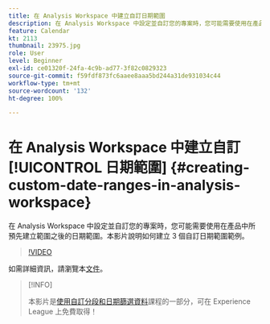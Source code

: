 ```yaml
---
title: 在 Analysis Workspace 中建立自訂日期範圍
description: 在 Analysis Workspace 中設定並自訂您的專案時，您可能需要使用在產品中所預先建立範圍之後的日期範圍。本影片說明如何建立 3 個自訂日期範圍範例。
feature: Calendar
kt: 2113
thumbnail: 23975.jpg
role: User
level: Beginner
exl-id: ce01320f-24fa-4c9b-ad77-3f82c0829323
source-git-commit: f59fdf873fc6aaee8aaa5bd244a31de931034c44
workflow-type: tm+mt
source-wordcount: '132'
ht-degree: 100%

---
```


# 在 Analysis Workspace 中建立自訂[!UICONTROL 日期範圍] {#creating-custom-date-ranges-in-analysis-workspace}

在 Analysis Workspace 中設定並自訂您的專案時，您可能需要使用在產品中所預先建立範圍之後的日期範圍。本影片說明如何建立 3 個自訂日期範圍範例。

>[!VIDEO](https://video.tv.adobe.com/v/23975/?quality=12&learn=on)

如需詳細資訊，請瀏覽本[文件](https://experienceleague.adobe.com/docs/analytics/analyze/analysis-workspace/components/calendar-date-ranges/custom-date-ranges.html?lang=zh-Hant)。

>[!INFO]
>
> 本影片是[使用自訂分段和日期篩選資料](https://experienceleague.adobe.com/?recommended=Analytics-U-1-2021.1.filterdata)課程的一部分，可在 Experience League 上免費取得！
